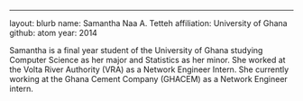 ---
layout: blurb
name: Samantha Naa A. Tetteh
affiliation: University of Ghana
github: atom
year: 2014

Samantha is a final year student of the University of Ghana studying Computer Science as her major and Statistics as her minor. She worked at the Volta River Authority (VRA) as a Network Engineer Intern. She currently working at the Ghana Cement Company (GHACEM) as a Network Engineer intern.
